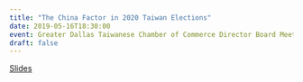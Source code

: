 ```yaml
---
title: "The China Factor in 2020 Taiwan Elections"
date: 2019-05-16T18:30:00
event: Greater Dallas Taiwanese Chamber of Commerce Director Board Meeting
draft: false
---
```


[Slides](/files/ho-2019-05-16-gdtcc/)

